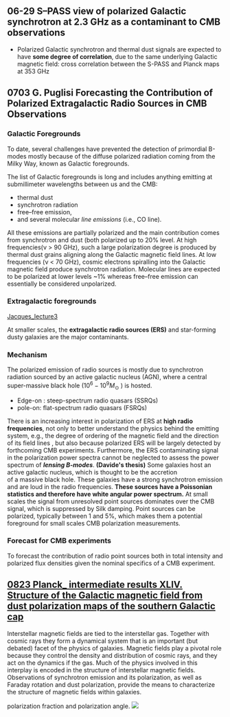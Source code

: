 
## 06-29 S–PASS view of polarized Galactic synchrotron at 2.3 GHz as a contaminant to CMB observations
- Polarized Galactic synchrotron and thermal dust signals are expected to have **some degree of correlation**, due to the same underlying Galactic magnetic field: cross correlation between the S-PASS and Planck maps at 353 GHz

## 0703 G. Puglisi Forecasting the Contribution of Polarized Extragalactic Radio Sources in  CMB Observations

### Galactic Foregrounds

To date, several challenges have prevented the detection of primordial B-modes mostly because of the diffuse polarized radiation coming from the Milky Way, known as Galactic foregrounds. 

The list of Galactic foregrounds is long and includes anything emitting at submillimeter wavelengths between us and the CMB: 
- thermal dust
- synchrotron radiation
- free–free emission,
- and several molecular *line emissions* (i.e., CO line). 

All these emissions are partially polarized and the main contribution comes from synchrotron and dust (both polarized up to 20% level. At high frequencies(ν > 90 GHz), such a large polarization degree is produced by thermal dust grains aligning along the Galactic magnetic field lines. At low frequencies (ν < 70 GHz), cosmic electrons spiralling into the Galactic magnetic field produce synchrotron radiation. Molecular lines are expected to be polarized at lower levels ~1% whereas free–free emission can essentially be considered unpolarized.

### Extragalactic foregrounds
[Jacques_lecture3](https://photos.google.com/search/_tra_/photo/AF1QipNDcMtrRr5AwFXJjY6NdHiWklVbg--YzArtAbBD)

At smaller scales, the **extragalactic radio sources (ERS)** and star-forming dusty galaxies are the major contaminants.

### Mechanism 
The polarized emission of radio sources is mostly due to synchrotron radiation sourced by an  active galactic nucleus (AGN), where a central super-massive black hole ($10^6 - 10^9 M_{\odot}$ ) is hosted.

- Edge-on : steep-spectrum radio quasars (SSRQs)
- pole-on: flat-spectrum radio quasars (FSRQs)

There is an increasing interest in polarization of ERS at **high radio frequencies**, not only to better understand the physics behind the emitting system, e.g., the degree of ordering of the magnetic field and the direction of its field lines , but also because polarized ERS will be largely detected by forthcoming CMB experiments. Furthermore, the ERS contaminating signal in the polarization power spectra cannot be neglected to assess the power spectrum of ***lensing B-modes***.
**(Davide's thesis)**
Some galaxies host an active galactic nucleus, which is thought to be the accretion  
of a massive black hole. These galaxies have a strong synchrotron emission and are loud in the radio frequencies. **These sources have a Poissonian statistics and therefore have white angular power spectrum.**   At small scales the signal from unresolved point sources dominates over the CMB signal, which is suppressed by Silk damping. Point sources can be polarized, typically between 1 and 5%, which makes them a potential foreground for small scales CMB polarization measurements.

### Forecast for CMB experiments
To forecast the contribution of radio point sources both in total intensity and polarized flux densities given the nominal specifics of a CMB experiment.

## [0823 Planck_ intermediate results XLIV. Structure of the Galactic magnetic field from dust polarization maps of the southern Galactic cap](https://www.aanda.org/articles/aa/full_html/2016/12/aa28636-16/aa28636-16.html#R2)
Interstellar magnetic fields are tied to the interstellar gas. Together with cosmic rays they form a dynamical system that is an important (but debated) facet of the physics of galaxies. Magnetic fields play a pivotal role because they control the density and distribution of cosmic rays, and they act on the dynamics if the gas. Much of the physics involved in this interplay is encoded in the structure of interstellar magnetic fields. Observations of synchrotron emission and its polarization, as well as Faraday rotation and dust polarization, provide the means to characterize the structure of magnetic fields within galaxies.


polarization fraction and polarization angle.
![](https://www.aanda.org/articles/aa/full_html/2016/12/aa28636-16/aa28636-16-eq38.png)


<!--stackedit_data:
eyJoaXN0b3J5IjpbMzQ2ODc0MTU1LC0zNjIxMDgwMV19
-->